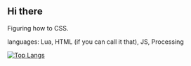 ## Hi there


Figuring how to CSS.

languages:
  Lua,
  HTML (if you can call it that),
  JS,
  Processing


[![Top Langs](https://github-readme-stats.vercel.app/api/top-langs/?username=12354fdw&layout=compact&hide=javascript,html)](https://github.com/anuraghazra/github-readme-stats)
